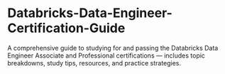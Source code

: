 # Databricks-Data-Engineer-Certification-Guide
A comprehensive guide to studying for and passing the Databricks Data Engineer Associate and Professional certifications — includes topic breakdowns, study tips, resources, and practice strategies.
